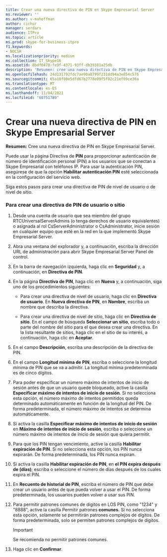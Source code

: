 ```yaml
---
title: Crear una nueva directiva de PIN en Skype Empresarial Server
ms.reviewer: ''
ms.author: v-mahoffman
author: cichur
manager: serdars
audience: ITPro
ms.topic: article
ms.prod: skype-for-business-itpro
f1.keywords:
- NOCSH
ms.localizationpriority: medium
ms.collection: IT_Skype16
ms.assetid: 8bdf0478-fe9f-4371-93ff-db39381a25db
description: 'Resumen: cree una nueva directiva de PIN en Skype Empresarial Server.'
ms.openlocfilehash: 24d131792fdc7ae90a8799f231dd94a3e854c576
ms.sourcegitcommit: 65a10f80e5dfd67b2778e09f5f92c21ef09ce36a
ms.translationtype: MT
ms.contentlocale: es-ES
ms.lasthandoff: 11/04/2021
ms.locfileid: "60751789"
---
```

# <a name="create-a-new-pin-policy-in-skype-for-business-server"></a>Crear una nueva directiva de PIN en Skype Empresarial Server
 
**Resumen:** Cree una nueva directiva de PIN en Skype Empresarial Server.
  
Puede usar la página Directiva de **PIN** para proporcionar autenticación de número de identificación personal (PIN) a los usuarios que se conectan a Skype Empresarial con teléfonos IP. Para usar la autenticación PIN, asegúrese de que la opción **Habilitar autenticación PIN** esté seleccionada en la configuración del servicio web.
  
Siga estos pasos para crear una directiva de PIN de nivel de usuario o de nivel de sitio. 
  
### <a name="to-create-a-user-or-site-pin-policy"></a>Para crear una directiva de PIN de usuario o sitio

1.  Desde una cuenta de usuario que sea miembro del grupo RTCUniversalServerAdmins (o tenga derechos de usuario equivalentes) o asignada al rol CsServerAdministrator o CsAdministrator, inicie sesión en cualquier equipo que esté en la red en la que implementó Skype Empresarial Server.
    
2. Abra una ventana del explorador y, a continuación, escriba la dirección URL de administración para abrir Skype Empresarial Server Panel de control. 
    
3. En la barra de navegación izquierda, haga clic en **Seguridad** y, a continuación, en **Directiva de PIN**.
    
4. En la página **Directiva de PIN**, haga clic en **Nueva** y, a continuación, siga uno de los procedimientos siguientes:
    
   - Para crear una directiva de nivel de usuario, haga clic en **Directiva de usuario**. En **Nueva directiva de PIN**, en **Nombre**, escriba un nombre que describa la directiva.
    
   - Para crear una directiva de nivel de sitio, haga clic en **Directiva de sitio**. En el campo de búsqueda **Seleccionar un sitio**, escriba todo o parte del nombre del sitio para el que desea crear una directiva. En la lista resultante de sitios, haga clic en el sitio de su interés, a continuación, haga clic en **Aceptar**.
    
5. En el campo **Descripción**, escriba una descripción de la directiva de PIN.
    
6. En el campo **Longitud mínima de PIN**, escriba o seleccione la longitud mínima de PIN que se va a admitir. La longitud mínima predeterminada es de cinco dígitos.
    
7. Para poder especificar un número máximo de intentos de inicio de sesión antes de que un usuario quede bloqueado, active la casilla **Especificar máximo de intentos de inicio de sesión**. Si no selecciona esta opción, el número máximo de intentos permitidos queda determinado automáticamente en función de la longitud del PIN. De forma predeterminada, el número máximo de intentos se determina automáticamente.
    
8. Si activa la casilla **Especificar máximo de intentos de inicio de sesión** en **Máximo de intentos de inicio de sesión**, escriba o seleccione un número máximo de intentos de inicio de sesión que quiera permitir.
    
9. Para que los PIN tengan vencimiento, active la casilla **Habilitar expiración de PIN**. Si no selecciona esta opción, los PIN nunca expirarán. De forma predeterminada, los PIN nunca expiran.
    
10. Si activa la casilla **Habilitar expiración de PIN**, en **el PIN expira después de (días)**; escriba o seleccione el número de días después de los cuales expira el PIN.
    
11. En **Recuento de historial de PIN**, escriba el número de PIN que debe crear un usuario antes de que pueda volver a usar el PIN. De forma predeterminada, los usuarios pueden volver a usar sus PIN.
    
12. Para permitir patrones comunes de dígitos en LOS PIN, como "1234" y "8888", active la casilla Permitir patrones **comunes.** Si no selecciona esta opción, solamente se permitirán patrones complejos de dígitos. De forma predeterminada, solo se permiten patrones complejos de dígitos.
    
    > [!IMPORTANT]
    > Se recomienda no permitir patrones comunes. 
  
13. Haga clic en **Confirmar**.
    

